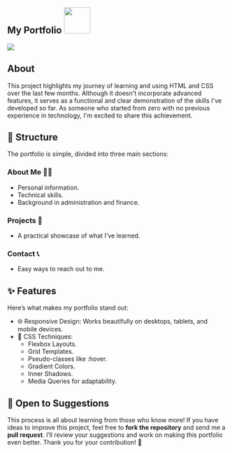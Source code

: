 ## My Portfolio <img src="https://github.com/user-attachments/assets/71efca0e-37dc-4b1f-86a7-b2c9ac0464c8" width="60px" />


<img src="https://github.com/user-attachments/assets/33e0daa4-a0f2-42db-970b-782efb2fca23"  />

## About
<p>This project highlights my journey of learning and using HTML and CSS over the last few months. Although it doesn't incorporate advanced features, it serves as a functional and clear demonstration of the skills I've developed so far. As someone who started from zero with no previous experience in technology, I'm excited to share this achievement.</p>

## 📖 Structure
The portfolio is simple, divided into three main sections:

### About Me 🧑‍💻
- Personal information.
- Technical skills.
- Background in administration and finance.

### Projects 📂
- A practical showcase of what I’ve learned.
  
### Contact 📞
- Easy ways to reach out to me.

## ✨ Features
Here’s what makes my portfolio stand out:

+ 🌐 Responsive Design: Works beautifully on desktops, tablets, and mobile devices.
+ 🔧 CSS Techniques:
  + Flexbox Layouts.
  + Grid Templates.
  + Pseudo-classes like :hover.
  + Gradient Colors.
  + Inner Shadows.
  + Media Queries for adaptability.


## 🤝 Open to Suggestions
This process is all about learning from those who know more! If you have ideas to improve this project, feel free to **fork the repository** and send me a **pull request**. I’ll review your suggestions and work on making this portfolio even better. Thank you for your contribution! 🙌
